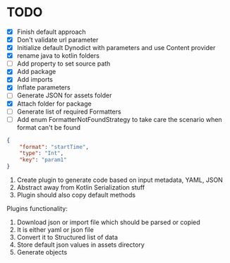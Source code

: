 # TODO

- [x] Finish default approach
- [x] Don't validate url parameter
- [x] Initialize default Dynodict with parameters and use Content provider
- [x] rename java to kotlin folders
- [ ] Add property to set source path
- [x] Add package
- [x] Add imports
- [x] Inflate parameters
- [ ] Generate JSON for assets folder
- [x] Attach folder for package
- [ ] Generate list of required Formatters
- [ ] Add enum FormatterNotFoundStrategy to take care the scenario when format can't be found

```json
{
    "format": "startTime",
    "type": "Int",
    "key": "param1"
}
```

1. Create plugin to generate code based on input metadata, YAML, JSON
2. Abstract away from Kotlin Serialization stuff
3. Plugin should also copy default methods

Plugins functionality:

1. Download json or import file which should be parsed or copied
2. It is either yaml or json file
3. Convert it to Structured list of data
4. Store default json values in assets directory
5. Generate objects 
